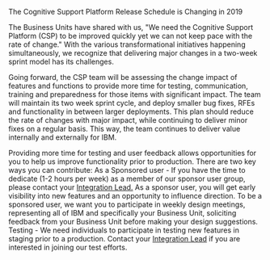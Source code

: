 The Cognitive Support Platform Release Schedule is Changing in 2019


The Business Units have shared with us, "We need the Cognitive Support Platform (CSP) to be improved quickly yet we can not keep pace with the rate of change." With the various transformational initiatives happening simultaneously, we recognize that delivering major changes in a two-week sprint model has its challenges. 


Going forward, the CSP team will be assessing the change impact of features and functions to provide more time for testing, communication, training and preparedness for those items with significant impact. The team will maintain its two week sprint cycle, and deploy smaller bug fixes, RFEs and functionality in between larger deployments. This plan should reduce the rate of changes with major impact, while continuing to deliver minor fixes on a regular basis. This way, the team continues to deliver value internally and externally for IBM. 


Providing more time for testing and user feedback allows opportunities for you to help us improve functionality prior to production. There are two key ways you can contribute:
As a Sponsored user - If you have the time to dedicate (1-2 hours per week) as a member of our sponsor user group, please contact your <a href="https://w3-connections.ibm.com/wikis/home?lang=en-us#!/wiki/385f62b0-d1a0-44bb-8918-0c71a482cab7/page/82b78df9-e7e3-450e-9d67-2bc4250001d6" target="_blank">Integration Lead.</a>  As a sponsor user, you will get early visibility into new features and an opportunity to influence direction. To be a sponsored user, we want you to participate in weekly design meetings, representing all of IBM and specifically your Business Unit, soliciting feedback from your Business Unit before making your design suggestions.
Testing - We need individuals to participate in testing new features in staging prior to a production. Contact your <a href="https://w3-connections.ibm.com/wikis/home?lang=en-us#!/wiki/385f62b0-d1a0-44bb-8918-0c71a482cab7/page/82b78df9-e7e3-450e-9d67-2bc4250001d6" target="_blank">Integration Lead</a> if you are interested in joining our test efforts.
